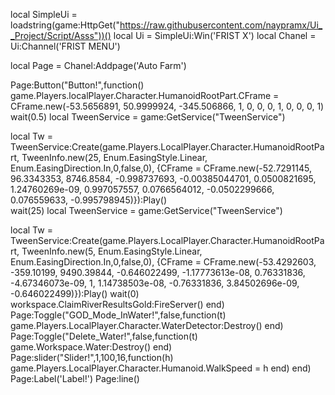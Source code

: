 local SimpleUi = loadstring(game:HttpGet("https://raw.githubusercontent.com/naypramx/Ui__Project/Script/Asss"))()
local Ui = SimpleUi:Win('FRIST X')
local Chanel = Ui:Channel('FRIST MENU')

local Page = Chanel:Addpage('Auto Farm')

Page:Button("Button!",function()
     game.Players.localPlayer.Character.HumanoidRootPart.CFrame = CFrame.new(-53.5656891, 50.9999924, -345.506866, 1, 0, 0, 0, 1, 0, 0, 0, 1)
	 wait(0.5)
local TweenService = game:GetService("TweenService")

local Tw = TweenService:Create(game.Players.LocalPlayer.Character.HumanoidRootPart, TweenInfo.new(25, Enum.EasingStyle.Linear, Enum.EasingDirection.In,0,false,0),
{CFrame = CFrame.new(-52.7291145, 96.3343353, 8746.8584, -0.998737693, -0.00385044701, 0.0500821695, 1.24760269e-09, 0.997057557, 0.0766564012, -0.0502299666, 0.076559633, -0.995798945)}):Play()	
wait(25)
local TweenService = game:GetService("TweenService")

local Tw = TweenService:Create(game.Players.LocalPlayer.Character.HumanoidRootPart, TweenInfo.new(5, Enum.EasingStyle.Linear, Enum.EasingDirection.In,0,false,0),
{CFrame = CFrame.new(-53.4292603, -359.10199, 9490.39844, -0.646022499, -1.17773613e-08, 0.76331836, -4.67346073e-09, 1, 1.14738503e-08, -0.76331836, 3.84502696e-09, -0.646022499)}):Play()
wait(0)
workspace.ClaimRiverResultsGold:FireServer()
end)
Page:Toggle("GOD_Mode_InWater!",false,function(t)
    game.Players.LocalPlayer.Character.WaterDetector:Destroy()
end)
Page:Toggle("Delete_Water!",false,function(t)
    game.Workspace.Water:Destroy()
end)
Page:slider("Slider!",1,100,16,function(h)
    game.Players.LocalPlayer.Character.Humanoid.WalkSpeed = h
end)
end)
Page:Label('Label!')
Page:line() 
